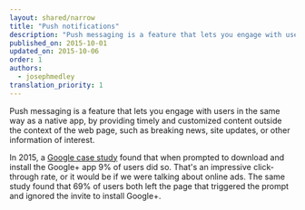 ```yaml
---
layout: shared/narrow
title: "Push notifications"
description: "Push messaging is a feature that lets you engage with users in the same way as a native app, by providing timely and customized content outside the context of the web page, such as breaking news, site updates, or other information of interest."
published_on: 2015-10-01
updated_on: 2015-10-06
order: 1
authors:
  - josephmedley
translation_priority: 1
---
```


<p class="intro">
  Push messaging is a feature that lets you engage with users in the same way as a native app, by providing timely and customized content outside the context of the web page, such as breaking news, site updates, or other information of interest.
</p>

In 2015, a [Google case study](#TODO) found 
that when prompted to download and install the Google+ app 9% of users 
did so. That's an impressive click-through rate, or it would be if we 
were talking about online ads. The same study found that 69% of users 
both left the page that triggered the prompt and ignored the 
invite to install Google+.

